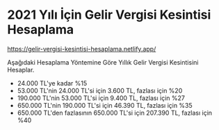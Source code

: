 # 2021 Yılı İçin Gelir Vergisi Kesintisi Hesaplama

https://gelir-vergisi-kesintisi-hesaplama.netlify.app/

Aşağıdaki Hesaplama Yöntemine Göre Yıllık Gelir Vergisi Kesintisini Hesaplar.

<ul>
  <li>24.000 TL'ye kadar %15</li>
  <li>
    53.000 TL'nin 24.000 TL'si için 3.600 TL, fazlası için %20
  </li>

  <li>
    190.000 TL'nin 53.000 TL'si için 9.400 TL, fazlası için %27
  </li>

  <li>
    650.000 TL'nin 190.000 TL'si için 46.390 TL, fazlası için %35
  </li>
  <li>
    650.000 TL'den fazlasının 650.000 TL'si için 207.390 TL, fazlası
    için %40
  </li>
</ul>
